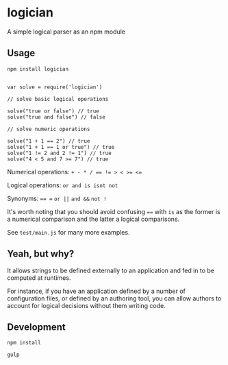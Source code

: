 # logician
A simple logical parser as an npm module 

## Usage

`npm install logician`

```

var solve = require('logician')

// solve basic logical operations

solve("true or false") // true
solve("true and false") // false

// solve numeric operations

solve("1 + 1 == 2") // true
solve("1 + 1 == 1 or true") // true
solve("1 != 2 and 2 != 1") // true
solve("4 < 5 and 7 >= 7") // true

```

Numerical operations: `+ - * / == != > < >= <=`

Logical operations: `or and is isnt not`

Synonyms: `== =` `or ||` `and &&` `not !`

It's worth noting that you should avoid confusing `==` with `is` as the former is a numerical comparison and the latter a logical comparisons.

See `test/main.js` for many more examples.

## Yeah, but why?

It allows strings to be defined externally to an application and fed in to be computed at runtimes.

For instance, if you have an application defined by a number of configuration files, or defined by an authoring tool, you can allow authors to account for logical decisions without them writing code.

## Development

`npm install`

`gulp`
